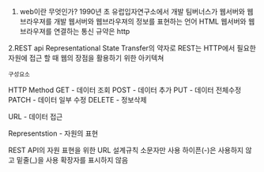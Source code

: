 1. web이란 무엇인가?
1990년 초 유럽입자연구소에서 개발
팀버너스가 웹서버와 웹브라우져를 개발
웹서버와 웹브라우져의 정보를 표현하는 언어 HTML
웹서버와 웹브라우져를 연결하는 통신 규약은 http

2.REST api
Representational State Transfer의 약자로
REST는 HTTP에서 필요한 자원에 접근 할 때 웹의 장점을 활용하기 위한 아키텍쳐

	구성요소
HTTP Method
GET      - 데이터 조회
POST    - 데이터 추가
PUT       - 데이터 전체수정 
PATCH   - 데이터 일부 수정
DELETE - 정보삭제


URL - 데이터 접근

Representstion - 자원의 표현

REST API의 자원 표현을 위한 URL 설계규칙
소문자만 사용
하이픈(-)은 사용하지 않고 밑줄(_)을 사용
확장자를 표시하지 않음

